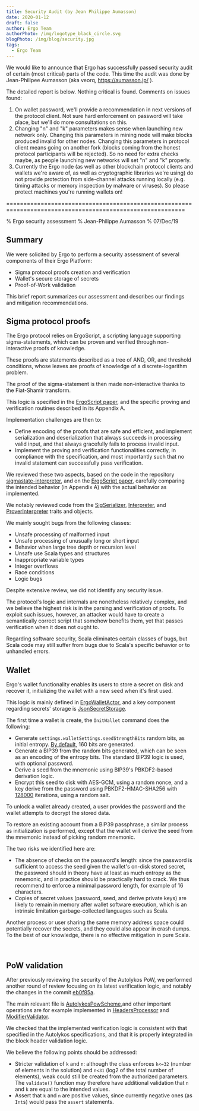 ```yaml
---
title: Security Audit (by Jean Philippe Aumasson)
date: 2020-01-12
draft: false
author: Ergo Team
authorPhoto: /img/logotype_black_circle.svg
blogPhoto: /img/blog/security.jpg
tags:
  - Ergo Team
---
```

We would like to announce that Ergo has successfully passed security audit of certain (most critical) parts of the code. This time the audit was done by Jean-Philipee Aumasson (aka veorq, <https://aumasson.jp/> ).

The detailed report is below. Nothing critical is found. Comments on issues found:

1. On wallet password, we'll provide a recommendation in next versions of the protocol client. Not sure hard enforcement on password will take place, but we'll do more consultations on this.
2. Changing "n" and "k" parameters makes sense when launching new network only. Changing this parameters in mining node will make blocks produced invalid for other nodes. Changing this parameters in protocol client means going on another fork (blocks coming from the honest protocol participants will be rejected). So no need for extra checks maybe, as people launching new networks will set "n" and "k" properly.
3. Currently the Ergo node (as well as other blockchain protocol clients and wallets we're aware of, as well as cryptographic libraries we're using) do not provide protection from side-channel attacks running locally (e.g. timing attacks or memory inspection by malware or viruses). So please protect machines you're running wallets on!  

\==========================================================================================================

% Ergo security assessment % Jean-Philippe Aumasson % 07/Dec/19

## Summary

We were solicited by Ergo to perform a security assessment of several components of their Ergo Platform:

* Sigma protocol proofs creation and verification
* Wallet's secure storage of secrets
* Proof-of-Work validation

​This brief report summarizes our assessment and describes our findings and mitigation recommendations.

## Sigma protocol proofs

​The Ergo protocol relies on ErgoScript, a scripting language supporting sigma-statements, which can be proven and verified through non-interactive proofs of knowledge.

These proofs are statements described as a tree of AND, OR, and threshold conditions, whose leaves are proofs of knowledge of a discrete-logarithm problem.

The proof of the sigma-statement is then made non-interactive thanks to the Fiat-Shamir transform.

This logic is specified in the [ErgoScript paper](https://ergoplatform.org/docs/ErgoScript.pdf), and the specific
proving and verification routines described in its Appendix A.

​Implementation challenges are then to:

* Define encoding of the proofs that are safe and efficient, and implement serialization and deserialization that always succeeds in processing valid input, and that always gracefully fails to process invalid input.
* Implement the proving and verification functionalities correctly, in compliance with the specification, and most importantly such that no invalid statement can successfully pass verification.

We reviewed these two aspects, based on the code in the repository [sigmastate-interpreter](https://github.com/ScorexFoundation/sigmastate-interpreter), and on the [ErgoScript paper](https://ergoplatform.org/docs/ErgoScript.pdf), carefully comparing the intended behavior (in Appendix A) with the actual behavior as implemented.

​We notably reviewed code from the [SigSerializer](https://github.com/ScorexFoundation/sigmastate-interpreter/blob/master/sigmastate/src/main/scala/sigmastate/SigSerializer.scala), [Interpreter](https://github.com/ScorexFoundation/sigmastate-interpreter/blob/master/sigmastate/src/main/scala/sigmastate/interpreter/Interpreter.scala), and [ProverInterpreter](https://github.com/ScorexFoundation/sigmastate-interpreter/blob/master/sigmastate/src/main/scala/sigmastate/interpreter/ProverInterpreter.scala) traits and objects.

​We mainly sought bugs from the following classes:

* ​Unsafe processing of malformed input
* Unsafe processing of unusually long or short input
* Behavior when large tree depth or recursion level
* Unsafe use Scala types and structures
* Inappropriate variable types
* Integer overflows
* Race conditions
* Logic bugs 

​Despite extensive review, we did not identify any security issue.

The protocol's logic and internals are nonetheless relatively complex, and we believe the highest risk is in the parsing and verification of proofs. To exploit such issues, however, an attacker would have to create a semantically correct script that somehow benefits them, yet that passes verification when it does not ought to.

Regarding software security, Scala eliminates certain classes of bugs, but Scala code may still suffer from bugs due to Scala's specific behavior or to unhandled errors.

## Wallet

Ergo's wallet functionality enables its users to store a secret on disk and recover it, initializing the wallet with a new seed when it's first used.

​This logic is mainly defined in [ErgoWalletActor](https://github.com/ergoplatform/ergo/blob/master/src/main/scala/org/ergoplatform/nodeView/wallet/ErgoWalletActor.scala), and a key component regarding secrets' storage is [JsonSecretStorage](https://github.com/ergoplatform/ergo/blob/master/ergo-wallet/src/main/scala/org/ergoplatform/wallet/secrets/JsonSecretStorage.scala).

​The first time a wallet is create, the `InitWallet` command does the following:

* Generate `settings.walletSettings.seedStrengthBits` random bits, as initial entropy. [By default](https://github.com/ergoplatform/ergo/blob/master/src/main/resources/reference.conf), 160 bits are generated.
* Generate a BIP39 from the random bits generated, which can be seen as an encoding of the entropy bits. The standard BIP39 logic is used, with optional password.
* Derive a seed from the mnemonic using BIP39's PBKDF2-based derivation logic.
* Encrypt this seed to disk with AES-GCM, using a random nonce, and a key derive from the password using PBKDF2-HMAC-SHA256 with [128000](https://github.com/ergoplatform/ergo/blob/master/src/test/resources/application.conf#L107) iterations, using a random salt.

To unlock a wallet already created, a user provides the password and the wallet attempts to decrypt the stored data.

​To restore an existing account from a BIP39 passphrase, a similar process as initialization is performed, except that the wallet will derive the seed from the mnemonic instead of picking random mnemonic.

​The two risks we identified here are:

* The absence of checks on the password's length: since the password is sufficient to access the seed given the wallet's on-disk stored secret, the password should in theory have at least as much entropy as the mnemonic, and in practice should be practically hard to crack. We thus recommend to enforce a minimal password length, for example of 16 characters.
* Copies of secret values (password, seed, and derive private keys) are likely to remain in memory after wallet software execution, which is an intrinsic limitation garbage-collected languages such as Scala.

Another process or user sharing the same memory address space could potentially recover the secrets, and they could also appear in crash dumps. To the best of our knowledge, there is no effective mitigation in pure Scala.

​

## PoW validation

​After previously reviewing the security of the Autolykos PoW, we performed another round of review focusing on its latest verification logic, and notably the changes in the commit [eb0f85a](https://github.com/ergoplatform/ergo/commit/eb0f85ac48b0ee8194c12369faf4cc5f16954af9).

​The main relevant file is [AutolykosPowScheme](https://github.com/ergoplatform/ergo/blob/master/src/main/scala/org/ergoplatform/mining/AutolykosPowScheme.scala),and other important operations are for example implemented in
[HeadersProcessor](https://github.com/ergoplatform/ergo/blob/master/src/main/scala/org/ergoplatform/nodeView/history/storage/modifierprocessors/HeadersProcessor.scala) and [ModifierValidator](https://github.com/ScorexFoundation/Scorex/blob/master/src/main/scala/scorex/core/validation/ModifierValidator.scala).

​We checked that the implemented verification logic is consistent with that specified in the Autolykos specifications, and that it is properly integrated in the block header validation logic.

​We believe the following points should be addressed:

* Stricter validation of `k` and `n`: although the class enforces `k<=32` (number of elements in the solution) and `n<31` (log2 of the total number of elements), weak could still be created from the authorized parameters. The `validate()` function may therefore have additional validation that `n` and `k` are equal to the intended
  values.
* Assert that `k` and `n` are positive values, since currently negative ones (as `Int`s) would pass the `assert` statements.